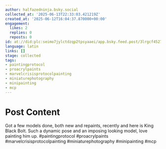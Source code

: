 ```yaml
---
author: halfazedninja.bsky.social
collected_at: '2025-06-13T22:33:03.421219Z'
created_at: '2025-06-12T16:04:37.870000+00:00'
engagement:
  likes: 2
  replies: 0
  reposts: 0
id: at://did:plc:seimo7jylctdzqp2tpsyaaei/app.bsky.feed.post/3lrgcf4527c2z
language: latin
links: []
stage: collected
tags:
- paintingprotocol
- proacrylpaints
- marvelcrisisprotocolpainting
- miniaturephotography
- minipainting
- mcp
---
```


# Post Content

Got a few models done, both new and repaints, recently and here is King Black Bolt. Such a dynamic pose and an imposing looking model, love painting him up. #paintingprotocol #proacrylpaints #marvelcrisisprotocolpainting #miniaturephotography #minipainting #mcp